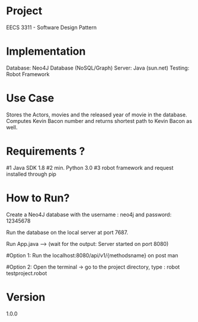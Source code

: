 # Project

 EECS 3311 - Software Design Pattern

# Implementation


Database: Neo4J Database (NoSQL/Graph)
Server: Java (sun.net)
Testing: Robot Framework


# Use Case

Stores the Actors, movies and the released year of movie in the database. Computes Kevin Bacon number and returns shortest path to Kevin Bacon as well.


# Requirements ?

#1 Java SDK 1.8
#2 min. Python 3.0
#3 robot framework and request installed through pip


# How to Run?

Create a Neo4J database with the username : neo4j and password: 12345678

Run the database on the local server at port 7687.

Run App.java  --> (wait for the output: Server started on port 8080)

#Option 1: Run the localhost:8080/api/v1/{methodsname} on post man 

#Option 2: Open the terminal -> go to the project directory, type : robot testproject.robot


# Version
1.0.0




